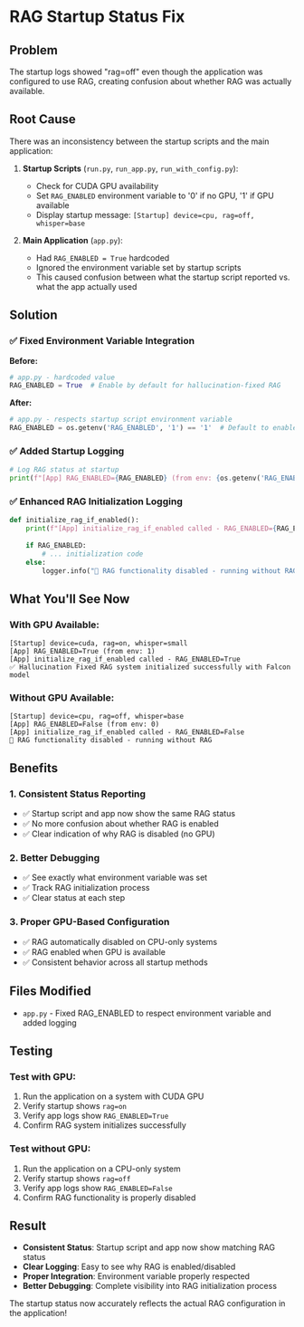 # RAG Startup Status Fix

## Problem
The startup logs showed "rag=off" even though the application was configured to use RAG, creating confusion about whether RAG was actually available.

## Root Cause
There was an inconsistency between the startup scripts and the main application:

1. **Startup Scripts** (`run.py`, `run_app.py`, `run_with_config.py`):
   - Check for CUDA GPU availability
   - Set `RAG_ENABLED` environment variable to '0' if no GPU, '1' if GPU available
   - Display startup message: `[Startup] device=cpu, rag=off, whisper=base`

2. **Main Application** (`app.py`):
   - Had `RAG_ENABLED = True` hardcoded
   - Ignored the environment variable set by startup scripts
   - This caused confusion between what the startup script reported vs. what the app actually used

## Solution

### ✅ **Fixed Environment Variable Integration**

**Before:**
```python
# app.py - hardcoded value
RAG_ENABLED = True  # Enable by default for hallucination-fixed RAG
```

**After:**
```python
# app.py - respects startup script environment variable
RAG_ENABLED = os.getenv('RAG_ENABLED', '1') == '1'  # Default to enabled if not set
```

### ✅ **Added Startup Logging**

```python
# Log RAG status at startup
print(f"[App] RAG_ENABLED={RAG_ENABLED} (from env: {os.getenv('RAG_ENABLED', 'not set')})")
```

### ✅ **Enhanced RAG Initialization Logging**

```python
def initialize_rag_if_enabled():
    print(f"[App] initialize_rag_if_enabled called - RAG_ENABLED={RAG_ENABLED}")
    
    if RAG_ENABLED:
        # ... initialization code
    else:
        logger.info("📝 RAG functionality disabled - running without RAG")
```

## What You'll See Now

### **With GPU Available:**
```
[Startup] device=cuda, rag=on, whisper=small
[App] RAG_ENABLED=True (from env: 1)
[App] initialize_rag_if_enabled called - RAG_ENABLED=True
✅ Hallucination Fixed RAG system initialized successfully with Falcon model
```

### **Without GPU Available:**
```
[Startup] device=cpu, rag=off, whisper=base
[App] RAG_ENABLED=False (from env: 0)
[App] initialize_rag_if_enabled called - RAG_ENABLED=False
📝 RAG functionality disabled - running without RAG
```

## Benefits

### **1. Consistent Status Reporting**
- ✅ Startup script and app now show the same RAG status
- ✅ No more confusion about whether RAG is enabled
- ✅ Clear indication of why RAG is disabled (no GPU)

### **2. Better Debugging**
- ✅ See exactly what environment variable was set
- ✅ Track RAG initialization process
- ✅ Clear status at each step

### **3. Proper GPU-Based Configuration**
- ✅ RAG automatically disabled on CPU-only systems
- ✅ RAG enabled when GPU is available
- ✅ Consistent behavior across all startup methods

## Files Modified
- `app.py` - Fixed RAG_ENABLED to respect environment variable and added logging

## Testing

### **Test with GPU:**
1. Run the application on a system with CUDA GPU
2. Verify startup shows `rag=on`
3. Verify app logs show `RAG_ENABLED=True`
4. Confirm RAG system initializes successfully

### **Test without GPU:**
1. Run the application on a CPU-only system
2. Verify startup shows `rag=off`
3. Verify app logs show `RAG_ENABLED=False`
4. Confirm RAG functionality is properly disabled

## Result
- **Consistent Status**: Startup script and app now show matching RAG status
- **Clear Logging**: Easy to see why RAG is enabled/disabled
- **Proper Integration**: Environment variable properly respected
- **Better Debugging**: Complete visibility into RAG initialization process

The startup status now accurately reflects the actual RAG configuration in the application!
